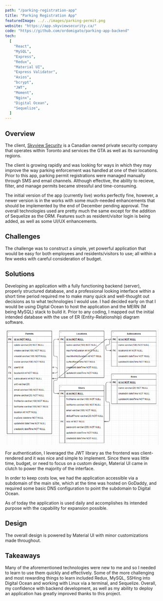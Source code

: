 ```yaml
---
path: "/parking-registration-app"
title: "Parking Registration App"
featuredImage: ../../images/parking-permit.png
website: "https://app.skyviewsecurity.ca/"
code: "https://github.com/ordomigato/parking-app-backend"
tech:
  [
    "React",
    "MySQL",
    "Express",
    "Redux",
    "Material UI",
    "Express Validator",
    "Axios",
    "bcrypt",
    "JWT",
    "Moment",
    "Nginx",
    "Digital Ocean",
    "Sequelize",
  ]
---
```


## Overview

<p>
The client, <a href="https://skyviewsecurity.ca/" target="_blank">Skyview Security</a> is a Canadian owned private security company that operates within Toronto and services the GTA as well as its surrounding regions.

The client is growing rapidly and was looking for ways in which they may improve the way parking enforcement was handled at one of their locations. Prior to this app, parking permit registrations were managed manually through SMS and email channels. Although effective, the ability to recieve, filter, and manage permits became stressful and time-consuming.

</p>

<div class="card bg-green-50">
<p>
The initial version of the app (currently live) works perfectly fine, however, a newer version is in the works with some much-needed enhancements that should be implemented by the end of December pending approval. The overall technologies used are pretty much the same except for the addition of Sequelize as the ORM. Features such as resident/visitor login is being added, as well as some UI/UX enhancements.
</p>
</div>

## Challenges

<p>
The challenge was to construct a simple, yet powerful application that would be easy for both employees and residents/visitors to use; all within a few weeks with careful consideration of budget.
</p>

## Solutions

<p>
Developing an application with a fully functioning backend (server), properly structured database, and a professional looking interface within a short time period required me to make many quick and well-thought out decisions as to what technologies I would use. I had decided early on that I would be using Digital Ocean to host the application and the MERN (M being MySQL) stack to build it. Prior to any coding, I mapped out the initial intended database with the use of ER (Entity-Relationship) diagram software.
</p>

![ER relationships](../../images/er-diagram.png)

<p>
For authentication, I leveraged the JWT library as the frontend was client-rendered and it was nice and simple to implement. Since there was little time, budget, or need to focus on a custom design, Material UI came in clutch to power the majority of the interface.
</p>

<p>
In order to keep costs low, we had the application accessible via a subdomain of the main site, which at the time was hosted on GoDaddy, and required some basic DNS configuration to point the subdomain to Digital Ocean. 
</p>

<p>
As of today the application is used daily and accomplishes its intended purpose with the capability for expansion possible.
</p>

## Design

<p>
The overall design is powered by Material UI with minor customizations made throughout.
</p>

## Takeaways

Many of the aforementioned technologies were new to me and so I needed to learn to use them quickly and effectively. Some of the more challenging and most rewarding things to learn included Redux, MySQL, SSHing into Digital Ocean and working with Linux via a terminal, and Sequelize. Overall, my confidence with backend development, as well as my ability to deploy an application has greatly improved thanks to this project.
